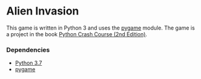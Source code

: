 # Alien Invasion

This game is written in Python 3 and uses the [pygame](pygame.org) module. The game is a project in the book [Python Crash Course (2nd Edition)](https://ehmatthes.github.io/pcc_2e/).

### Dependencies
- [Python 3.7](https://www.python.org/)
- [pygame](pygame.org)